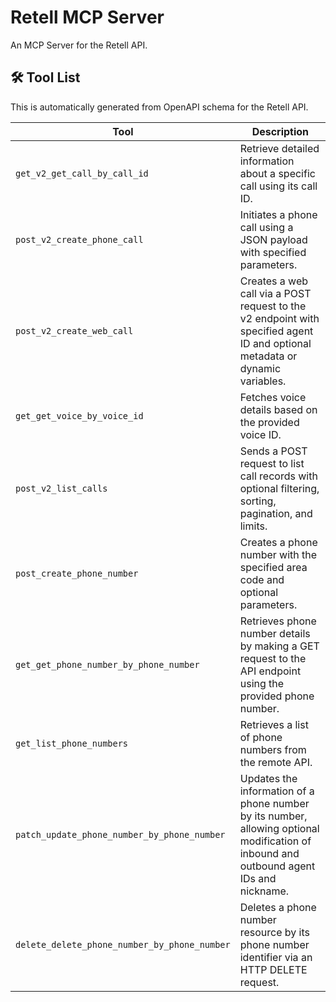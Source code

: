 # Retell MCP Server

An MCP Server for the Retell API.

## 🛠️ Tool List

This is automatically generated from OpenAPI schema for the Retell API.


| Tool | Description |
|------|-------------|
| `get_v2_get_call_by_call_id` | Retrieve detailed information about a specific call using its call ID. |
| `post_v2_create_phone_call` | Initiates a phone call using a JSON payload with specified parameters. |
| `post_v2_create_web_call` | Creates a web call via a POST request to the v2 endpoint with specified agent ID and optional metadata or dynamic variables. |
| `get_get_voice_by_voice_id` | Fetches voice details based on the provided voice ID. |
| `post_v2_list_calls` | Sends a POST request to list call records with optional filtering, sorting, pagination, and limits. |
| `post_create_phone_number` | Creates a phone number with the specified area code and optional parameters. |
| `get_get_phone_number_by_phone_number` | Retrieves phone number details by making a GET request to the API endpoint using the provided phone number. |
| `get_list_phone_numbers` | Retrieves a list of phone numbers from the remote API. |
| `patch_update_phone_number_by_phone_number` | Updates the information of a phone number by its number, allowing optional modification of inbound and outbound agent IDs and nickname. |
| `delete_delete_phone_number_by_phone_number` | Deletes a phone number resource by its phone number identifier via an HTTP DELETE request. |
